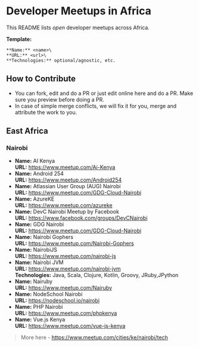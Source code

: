 # Developer Meetups in Africa

This README lists _open_ developer meetups across Africa.

**Template:**
```
**Name:** <name>\
**URL:** <url>\
**Technologies:** optional/agnostic, etc.
```

## How to Contribute

- You can fork, edit and do a PR or just edit online here and do a PR. Make sure you preview before doing a PR.
- In case of simple merge conflicts, we will fix it for you, merge and attribute the work to you.

## East Africa

### Nairobi

* **Name:** AI Kenya\
**URL:** https://www.meetup.com/Ai-Kenya
* **Name:** Android 254\
**URL:** https://www.meetup.com/Android254
* **Name:** Atlassian User Group (AUG) Nairobi\
**URL:** https://www.meetup.com/GDG-Cloud-Nairobi
* **Name:** AzureKE\
**URL:** https://www.meetup.com/azureke
* **Name:** DevC Nairobi Meetup by Facebook\
**URL:** https://www.facebook.com/groups/DevCNairobi
* **Name:** GDG Nairobi\
**URL:** https://www.meetup.com/GDG-Cloud-Nairobi
* **Name:** Nairobi Gophers\
**URL:** https://www.meetup.com/Nairobi-Gophers
* **Name:** NairobiJS\
**URL:** https://www.meetup.com/nairobi-js
* **Name:** Nairobi JVM\
**URL:** https://www.meetup.com/nairobi-jvm \
**Technologies:** Java, Scala, Clojure, Kotlin, Groovy, JRuby,JPython
* **Name:** Nairuby\
**URL:** https://www.meetup.com/Nairuby
* **Name:** NodeSchool Nairobi\
**URL:** https://nodeschool.io/nairobi
* **Name:** PHP Nairobi\
**URL:** https://www.meetup.com/phpkenya
* **Name:** Vue.js Kenya\
**URL:** https://www.meetup.com/vue-js-kenya

> More here - https://www.meetup.com/cities/ke/nairobi/tech
